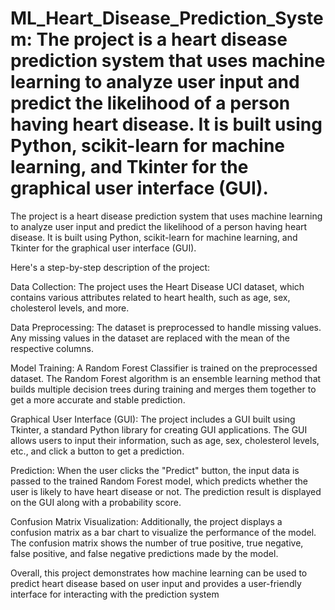 # ML_Heart_Disease_Prediction_System: The project is a heart disease prediction system that uses machine learning to analyze user input and predict the likelihood of a person having heart disease. It is built using Python, scikit-learn for machine learning, and Tkinter for the graphical user interface (GUI).



The project is a heart disease prediction system that uses machine learning to analyze user input and predict the likelihood of a person having heart disease. It is built using Python, scikit-learn for machine learning, and Tkinter for the graphical user interface (GUI).

Here's a step-by-step description of the project:

Data Collection: The project uses the Heart Disease UCI dataset, which contains various attributes related to heart health, such as age, sex, cholesterol levels, and more.

Data Preprocessing: The dataset is preprocessed to handle missing values. Any missing values in the dataset are replaced with the mean of the respective columns.

Model Training: A Random Forest Classifier is trained on the preprocessed dataset. The Random Forest algorithm is an ensemble learning method that builds multiple decision trees during training and merges them together to get a more accurate and stable prediction.

Graphical User Interface (GUI): The project includes a GUI built using Tkinter, a standard Python library for creating GUI applications. The GUI allows users to input their information, such as age, sex, cholesterol levels, etc., and click a button to get a prediction.

Prediction: When the user clicks the "Predict" button, the input data is passed to the trained Random Forest model, which predicts whether the user is likely to have heart disease or not. The prediction result is displayed on the GUI along with a probability score.

Confusion Matrix Visualization: Additionally, the project displays a confusion matrix as a bar chart to visualize the performance of the model. The confusion matrix shows the number of true positive, true negative, false positive, and false negative predictions made by the model.

Overall, this project demonstrates how machine learning can be used to predict heart disease based on user input and provides a user-friendly interface for interacting with the prediction system
